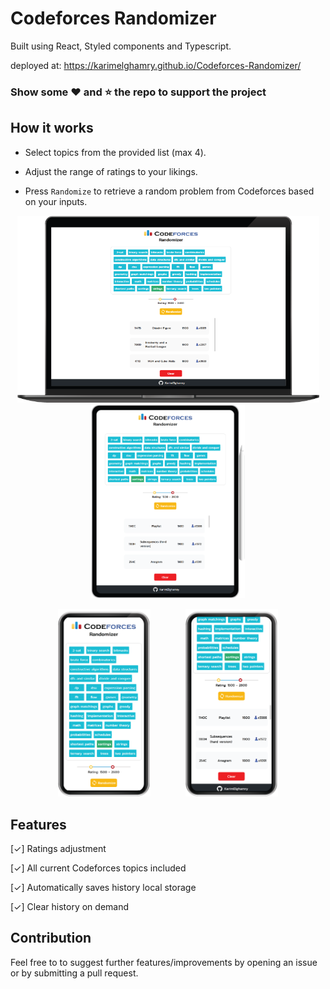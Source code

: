 # Codeforces Randomizer

Built using React, Styled components and Typescript.

deployed at: https://karimelghamry.github.io/Codeforces-Randomizer/

### Show some :heart: and :star: the repo to support the project

## How it works

- Select topics from the provided list (max 4).

- Adjust the range of ratings to your likings.

- Press `Randomize` to retrieve a random problem from Codeforces based on your inputs.

<p align='center'><img width="483px" src="screenshots/SS1.PNG"> <img height="310px" src="screenshots/SS2.png"></p> 
<p align='center'><img class="temp" height="300px" src="screenshots/SS3.png">&emsp;&emsp;&emsp;&emsp;<img class="temp" height="300px" src="screenshots/SS4.png"></p>

## Features

[✓] Ratings adjustment

[✓] All current Codeforces topics included

[✓] Automatically saves history local storage

[✓] Clear history on demand

## Contribution

Feel free to to suggest further features/improvements by opening an issue or by submitting a pull request.
